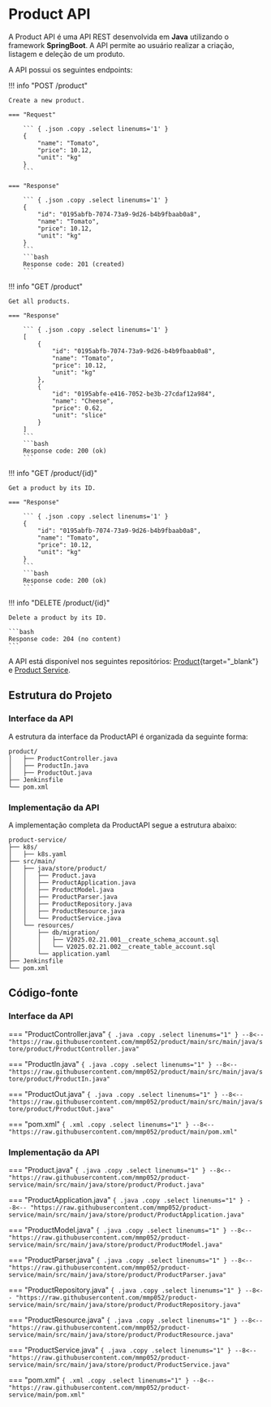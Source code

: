 # Product API

A Product API é uma API REST desenvolvida em **Java** utilizando o framework **SpringBoot**. A API permite ao usuário realizar a criação, listagem e deleção de um produto. 

A API possui os seguintes endpoints:

!!! info "POST /product"

    Create a new product.

    === "Request"

        ``` { .json .copy .select linenums='1' }
        {
            "name": "Tomato",
            "price": 10.12,
            "unit": "kg"
        }
        ```

    === "Response"

        ``` { .json .copy .select linenums='1' }
        {
            "id": "0195abfb-7074-73a9-9d26-b4b9fbaab0a8",
            "name": "Tomato",
            "price": 10.12,
            "unit": "kg"
        }
        ```
        ```bash
        Response code: 201 (created)
        ```

!!! info "GET /product"

    Get all products.

    === "Response"

        ``` { .json .copy .select linenums='1' }
        [
            {
                "id": "0195abfb-7074-73a9-9d26-b4b9fbaab0a8",
                "name": "Tomato",
                "price": 10.12,
                "unit": "kg"
            },
            {
                "id": "0195abfe-e416-7052-be3b-27cdaf12a984",
                "name": "Cheese",
                "price": 0.62,
                "unit": "slice"
            }
        ]
        ```
        ```bash
        Response code: 200 (ok)
        ```

!!! info "GET /product/{id}"

    Get a product by its ID.

    === "Response"

        ``` { .json .copy .select linenums='1' }
        {
            "id": "0195abfb-7074-73a9-9d26-b4b9fbaab0a8",
            "name": "Tomato",
            "price": 10.12,
            "unit": "kg"
        }
        ```
        ```bash
        Response code: 200 (ok)
        ```

!!! info "DELETE /product/{id}"

    Delete a product by its ID.

    ```bash
    Response code: 204 (no content)
    ```

A API está disponível nos seguintes repositórios: [Product](https://github.com/mmp052/product){target="_blank"} e [Product Service](https://github.com/mmp052/product-service).

## Estrutura do Projeto 

### Interface da API

A estrutura da interface da ProductAPI é organizada da seguinte forma:

```
product/
│   ├── ProductController.java
│   ├── ProductIn.java
│   ├── ProductOut.java
├── Jenkinsfile
└── pom.xml
```

### Implementação da API

A implementação completa da ProductAPI segue a estrutura abaixo:

```
product-service/
├── k8s/
│   ├── k8s.yaml
├── src/main/
│   ├── java/store/product/
│   │   ├── Product.java
│   │   ├── ProductApplication.java
│   │   ├── ProductModel.java
│   │   ├── ProductParser.java
│   │   ├── ProductRepository.java
│   │   ├── ProductResource.java
│   │   └── ProductService.java
│   └── resources/
│       ├── db/migration/
│       │   ├── V2025.02.21.001__create_schema_account.sql
│       │   └── V2025.02.21.002__create_table_account.sql
│       └── application.yaml
├── Jenkinsfile
└── pom.xml

```

## Código-fonte

### Interface da API

=== "ProductController.java"
    ``` { .java .copy .select linenums="1" }
    --8<-- "https://raw.githubusercontent.com/mmp052/product/main/src/main/java/store/product/ProductController.java"
    ```

=== "ProductIn.java"
    ``` { .java .copy .select linenums="1" }
    --8<-- "https://raw.githubusercontent.com/mmp052/product/main/src/main/java/store/product/ProductIn.java"    
    ```

=== "ProductOut.java"
    ``` { .java .copy .select linenums="1" }
    --8<-- "https://raw.githubusercontent.com/mmp052/product/main/src/main/java/store/product/ProductOut.java"
    ```

=== "pom.xml"
    ``` { .xml .copy .select linenums="1" }
    --8<-- "https://raw.githubusercontent.com/mmp052/product/main/pom.xml"
    ```

### Implementação da API

=== "Product.java"
    ``` { .java .copy .select linenums="1" }
    --8<-- "https://raw.githubusercontent.com/mmp052/product-service/main/src/main/java/store/product/Product.java"
    ```

=== "ProductApplication.java"
    ``` { .java .copy .select linenums="1" }
    --8<-- "https://raw.githubusercontent.com/mmp052/product-service/main/src/main/java/store/product/ProductApplication.java"    
    ```

=== "ProductModel.java"
    ``` { .java .copy .select linenums="1" }
    --8<-- "https://raw.githubusercontent.com/mmp052/product-service/main/src/main/java/store/product/ProductModel.java"
    ```

=== "ProductParser.java"
    ``` { .java .copy .select linenums="1" }
    --8<-- "https://raw.githubusercontent.com/mmp052/product-service/main/src/main/java/store/product/ProductParser.java"
    ```

=== "ProductRepository.java"
    ``` { .java .copy .select linenums="1" }
    --8<-- "https://raw.githubusercontent.com/mmp052/product-service/main/src/main/java/store/product/ProductRepository.java"
    ```

=== "ProductResource.java"
    ``` { .java .copy .select linenums="1" }
    --8<-- "https://raw.githubusercontent.com/mmp052/product-service/main/src/main/java/store/product/ProductResource.java"
    ```

=== "ProductService.java"
    ``` { .java .copy .select linenums="1" }
    --8<-- "https://raw.githubusercontent.com/mmp052/product-service/main/src/main/java/store/product/ProductService.java"
    ```

=== "pom.xml"
    ``` { .xml .copy .select linenums="1" }
    --8<-- "https://raw.githubusercontent.com/mmp052/product-service/main/pom.xml"
    ```